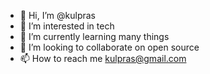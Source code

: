 - 👋 Hi, I’m @kulpras
- 👀 I’m interested in tech
- 🌱 I’m currently learning many things
- 💞️ I’m looking to collaborate on open source
- 📫 How to reach me kulpras@gmail.com

<!---
kulpras/kulpras is a ✨ special ✨ repository because its `README.md` (this file) appears on your GitHub profile.
You can click the Preview link to take a look at your changes.
--->
